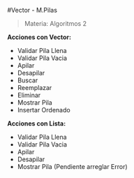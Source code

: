 #Vector - M.Pilas
> Materia: Algoritmos 2

**Acciones con Vector:**

- Validar Pila Llena
- Validar Pila Vacia
- Apilar
- Desapilar
- Buscar
- Reemplazar
- Eliminar
- Mostrar Pila
- Insertar Ordenado

**Acciones con Lista:**
- Validar Pila Llena
- Validar Pila Vacia
- Apilar
- Desapilar
- Mostrar Pila (Pendiente arreglar Error)